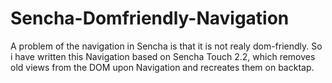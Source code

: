 Sencha-Domfriendly-Navigation
=============================

A problem of the navigation in Sencha is that it is not realy dom-friendly.  So i have written this Navigation based on Sencha Touch 2.2, which removes old views from the DOM upon Navigation and recreates them on backtap.